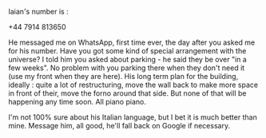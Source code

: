 Iaian's number is :

+44 7914 813650

He messaged me on WhatsApp, first time ever, the day after you asked me for his number. Have you got some kind of special arrangement with the universe?
 I told him you asked about parking - he said they be over "in a few weeks". No problem with you parking there when they don't need it (use my front when they are here). His long term plan for the building, ideally : quite a lot of restructuring, move the wall back to make more space in front of their, move the forno around that side. But none of that will be happening any time soon. All piano piano.
 
I'm not 100% sure about his Italian language, but I bet it is much better than mine. Message him, all good, he'll fall back on Google if necessary.
 